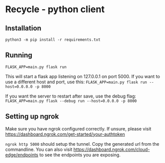 # Recycle - python client

## Installation
`python3 -m pip install -r requirements.txt`

## Running
`FLASK_APP=main.py flask run`

This will start a flask app listening on 127.0.0.1 on port 5000. If you want to use a different host and port, use this:
`FLASK_APP=main.py flask run --host=0.0.0.0 -p 8000`

If you want the server to restart after save, use the debug flag:
`FLASK_APP=main.py flask --debug run --host=0.0.0.0 -p 8000`

## Setting up ngrok
Make sure you have ngrok configured correctly. If unsure, please visit https://dashboard.ngrok.com/get-started/your-authtoken

`ngrok http 5000` should  setup the tunnel. Copy the generated url from the commandline.
You can also visit https://dashboard.ngrok.com/cloud-edge/endpoints to see the endpoints you are exposing.

